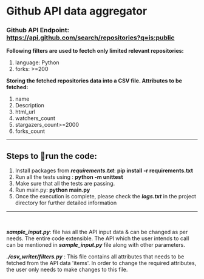 # Github API data aggregator

### Github API Endpoint: **https://api.github.com/search/repositories?q=is:public**
**Following filters are used to fectch only limited relevant repositories:**
1. language: Python
2. forks: >=200

**Storing the fetched repositories data into a CSV file. Attributes to be fetched:**
1. name
2. Description
3. html_url
4. watchers_count
5. stargazers_count>=2000
6. forks_count 
<hr>

## Steps to :runner:run the code: 
1. Install packages from ***requirements.txt***: **pip install -r requirements.txt**
2. Run all the tests using : **python -m unittest**
3. Make sure that all the tests are passing.
4. Run main.py: **python main.py**
5. Once the execution is complete, please check the ***logs.txt*** in the project directory
   for further detailed information
<hr><br>   

***sample_input.py***: file has all the API input data & can be changed as per needs.
                       The entire code extensible. The API which the user intends to 
                       call can be mentioned in ***sample_input.py*** file along with other parameters.

***./csv_writer/filters.py*** : This file contains all attributes that needs to be fetched from the API data 'items'.
                          In order to change the required attributes, the user only needs to make changes to this file.

